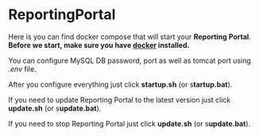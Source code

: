 # ReportingPortal
Here is you can find  docker compose that will start your **Reporting Portal**.
**Before we start, make sure you have [docker](https://www.docker.com) installed.**

You can configure MySQL DB password, port as well as tomcat port using *.env* file.

After you configure everything just click **startup.sh** (or s**tartup.bat**).

If you need to update Reporting Portal to the latest version just click **update.sh** (or s**update.bat**).

If you need to stop Reporting Portal just click **update.sh** (or s**update.bat**).
